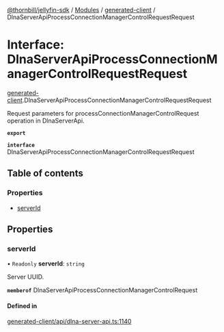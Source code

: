 [@thornbill/jellyfin-sdk](../README.md) / [Modules](../modules.md) / [generated-client](../modules/generated_client.md) / DlnaServerApiProcessConnectionManagerControlRequestRequest

# Interface: DlnaServerApiProcessConnectionManagerControlRequestRequest

[generated-client](../modules/generated_client.md).DlnaServerApiProcessConnectionManagerControlRequestRequest

Request parameters for processConnectionManagerControlRequest operation in DlnaServerApi.

**`export`**

**`interface`** DlnaServerApiProcessConnectionManagerControlRequestRequest

## Table of contents

### Properties

- [serverId](generated_client.DlnaServerApiProcessConnectionManagerControlRequestRequest.md#serverid)

## Properties

### serverId

• `Readonly` **serverId**: `string`

Server UUID.

**`memberof`** DlnaServerApiProcessConnectionManagerControlRequest

#### Defined in

[generated-client/api/dlna-server-api.ts:1140](https://github.com/thornbill/jellyfin-sdk-typescript/blob/b5d0506/src/generated-client/api/dlna-server-api.ts#L1140)

